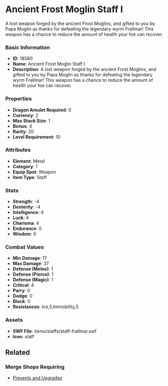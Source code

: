 # Ancient Frost Moglin Staff I

A lost weapon forged by the ancient Frost Moglins, and gifted to you by Papa Moglin as thanks for defeating the legendary wyrm Frallmar! This weapon has a chance to reduce the amount of health your foe can recover.

### Basic Information

- **ID**: 18580
- **Name**: Ancient Frost Moglin Staff I
- **Description**: A lost weapon forged by the ancient Frost Moglins, and gifted to you by Papa Moglin as thanks for defeating the legendary wyrm Frallmar! This weapon has a chance to reduce the amount of health your foe can recover.

### Properties

- **Dragon Amulet Required**: 0
- **Currency**: 2
- **Max Stack Size**: 1
- **Bonus**: 4
- **Rarity**: 20
- **Level Requirement**: 10

### Attributes

- **Element**: Metal
- **Category**: 1
- **Equip Spot**: Weapon
- **Item Type**: Staff

### Stats

- **Strength**: -4
- **Dexterity**: -4
- **Intelligence**: 4
- **Luck**: 4
- **Charisma**: 4
- **Endurance**: 0
- **Wisdom**: 0

### Combat Values

- **Min Damage**: 17
- **Max Damage**: 37
- **Defense (Melee)**: 1
- **Defense (Pierce)**: 1
- **Defense (Magic)**: 1
- **Critical**: 4
- **Parry**: 0
- **Dodge**: 0
- **Block**: 0
- **Resistances**: Ice,5,Immobility,5

### Assets

- **SWF File**: items/staffs/staff-frallmar.swf
- **Icon**: staff

## Related

### Merge Shops Requiring

- [Presents and Upgrades](../merge-shops/300-presents-and-upgrades.md)

